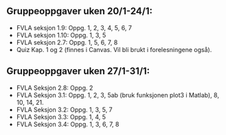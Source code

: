 
## Gruppeoppgaver uken 20/1-24/1:

  - FVLA seksjon 1.9: Oppg. 1, 2, 3, 4, 5, 6, 7
  - FVLA seksjon 1.10: Oppg. 1, 3, 5
  - FVLA seksjon 2.7: Oppg. 1, 5, 6, 7, 8
  - Quiz Kap. 1 og 2 (finnes i Canvas. Vil bli brukt i forelesningene også).


## Gruppeoppgaver uken 27/1-31/1:

  - FVLA Seksjon 2.8: Oppg. 2
  - FVLA Seksjon 3.1: Oppg. 1, 2, 3, 5ab (bruk funksjonen plot3 i Matlab), 8, 10, 14, 21.
  - FVLA Seksjon 3.2: Oppg. 1, 3, 5, 7
  - FVLA Seksjon 3.3: Oppg. 1, 4, 5
  - FVLA Seksjon 3.4: Oppg. 1, 3, 6, 7, 8

